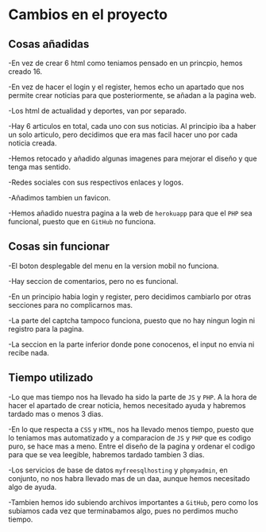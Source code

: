 # Cambios en el proyecto

## Cosas añadidas

-En vez de crear 6 html como teniamos pensado en un princpio,
hemos creado 16.

-En vez de hacer el login y el register, hemos echo un apartado que nos permite crear noticias para que posteriormente, se añadan a la pagina web.

-Los html de actualidad y deportes, van por separado.

-Hay 6 articulos en total, cada uno con sus noticias. Al principio iba a haber un solo articulo, pero decidimos que era mas facil hacer uno por cada noticia creada.

-Hemos retocado y añadido algunas imagenes para mejorar el diseño y que tenga mas sentido.

-Redes sociales con sus respectivos enlaces y logos.

-Añadimos tambien un favicon.

-Hemos añadido nuestra pagina a la web de `herokuapp` para que el `PHP` sea funcional, puesto que en `GitHub` no funciona.

## Cosas sin funcionar

-El boton desplegable del menu en la version mobil no funciona.

-Hay seccion de comentarios, pero no es funcional.

-En un principio habia login y register, pero decidimos cambiarlo por otras secciones para no complicarnos mas.

-La parte del captcha tampoco funciona, puesto que no hay ningun login ni registro para la pagina.

-La seccion en la parte inferior donde pone conocenos, el input no envia ni recibe nada.

## Tiempo utilizado

-Lo que mas tiempo nos ha llevado ha sido la parte de `JS` y `PHP`. A la hora de hacer el apartado de crear noticia, hemos necesitado ayuda y habremos tardado mas o menos 3 dias.

-En lo que respecta a `CSS` y `HTML`, nos ha llevado menos tiempo, puesto que lo teniamos mas automatizado y a comparacion de `JS` y `PHP` que es codigo puro, se hace mas a meno. Entre el diseño de la pagina y ordenar el codigo para que se vea leegible, habremos tardado tambien 3 dias.

-Los servicios de base de datos `myfreesqlhosting` y `phpmyadmin`, en conjunto, no nos habra llevado mas de un daa, aunque hemos necesitado algo de ayuda.

-Tambien hemos ido subiendo archivos importantes a `GitHub`, pero como los subiamos cada vez que terminabamos algo, pues no perdimos mucho tiempo.


